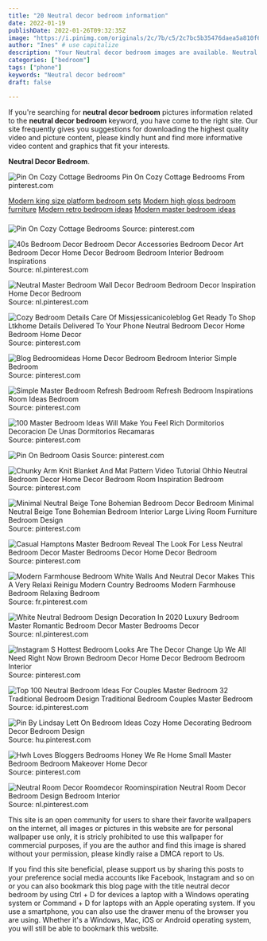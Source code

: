 ```yaml
---
title: "20 Neutral decor bedroom information"
date: 2022-01-19
publishDate: 2022-01-26T09:32:35Z
image: "https://i.pinimg.com/originals/2c/7b/c5/2c7bc5b35476daea5a810f63e38a5536.jpg"
author: "Ines" # use capitalize
description: "Your Neutral decor bedroom images are available. Neutral decor bedroom are a topic that is being searched for and liked by netizens now. You can Find and Download the Neutral decor bedroom files here. Get all free photos."
categories: ["bedroom"]
tags: ["phone"]
keywords: "Neutral decor bedroom"
draft: false

---
```


If you're searching for **neutral decor bedroom** pictures information related to the **neutral decor bedroom** keyword, you have come to the right  site.  Our site frequently  gives you  suggestions  for downloading  the highest  quality video and picture  content, please kindly hunt and find more informative video content and graphics  that fit your interests.

**Neutral Decor Bedroom**. 

![Pin On Cozy Cottage Bedrooms](https://i.pinimg.com/originals/10/dd/23/10dd23131bcaa7732e54b1d14493291c.jpg "Pin On Cozy Cottage Bedrooms")
Pin On Cozy Cottage Bedrooms From pinterest.com

[Modern king size platform bedroom sets](/modern-king-size-platform-bedroom-sets/)
[Modern high gloss bedroom furniture](/modern-high-gloss-bedroom-furniture/)
[Modern retro bedroom ideas](/modern-retro-bedroom-ideas/)
[Modern master bedroom ideas](/modern-master-bedroom-ideas/)



### 

 


![Pin On Cozy Cottage Bedrooms](https://i.pinimg.com/originals/10/dd/23/10dd23131bcaa7732e54b1d14493291c.jpg "Pin On Cozy Cottage Bedrooms")
Source: pinterest.com

 

![40s Bedroom Decor Bedroom Decor Accessories Bedroom Decor Art Bedroom Decor Home Decor Bedroom Bedroom Interior Bedroom Inspirations](https://i.pinimg.com/originals/93/cc/c5/93ccc5dc7710edc55694efc3221464f5.jpg "40s Bedroom Decor Bedroom Decor Accessories Bedroom Decor Art Bedroom Decor Home Decor Bedroom Bedroom Interior Bedroom Inspirations")
Source: nl.pinterest.com

 

![Neutral Master Bedroom Wall Decor Bedroom Bedroom Decor Inspiration Home Decor Bedroom](https://i.pinimg.com/736x/69/d4/19/69d4194782176c0b594b479823cc7aa0.jpg "Neutral Master Bedroom Wall Decor Bedroom Bedroom Decor Inspiration Home Decor Bedroom")
Source: nl.pinterest.com

 

![Cozy Bedroom Details Care Of Missjessicanicoleblog Get Ready To Shop Ltkhome Details Delivered To Your Phone Neutral Bedroom Decor Home Bedroom Home Decor](https://i.pinimg.com/originals/9b/98/4b/9b984b9f8ac881c3de5a6a0261f67084.jpg "Cozy Bedroom Details Care Of Missjessicanicoleblog Get Ready To Shop Ltkhome Details Delivered To Your Phone Neutral Bedroom Decor Home Bedroom Home Decor")
Source: pinterest.com

 

![Blog Bedroomideas Home Decor Bedroom Bedroom Interior Simple Bedroom](https://i.pinimg.com/564x/93/7e/54/937e549647f8ccd8213bc9286cc660e2.jpg "Blog Bedroomideas Home Decor Bedroom Bedroom Interior Simple Bedroom")
Source: pinterest.com

 

![Simple Master Bedroom Refresh Bedroom Refresh Bedroom Inspirations Room Ideas Bedroom](https://i.pinimg.com/originals/00/d0/e8/00d0e829b0c300826eef29a472a815cf.jpg "Simple Master Bedroom Refresh Bedroom Refresh Bedroom Inspirations Room Ideas Bedroom")
Source: pinterest.com

 

![100 Master Bedroom Ideas Will Make You Feel Rich Dormitorios Decoracion De Unas Dormitorios Recamaras](https://i.pinimg.com/originals/f0/ce/26/f0ce26c0ddd22d9201a7d856a8a49a70.jpg "100 Master Bedroom Ideas Will Make You Feel Rich Dormitorios Decoracion De Unas Dormitorios Recamaras")
Source: pinterest.com

 

![Pin On Bedroom Oasis](https://i.pinimg.com/originals/25/1c/d4/251cd4660e4bbcb08e63a614ba72630e.jpg "Pin On Bedroom Oasis")
Source: pinterest.com

 

![Chunky Arm Knit Blanket And Mat Pattern Video Tutorial Ohhio Neutral Bedroom Decor Home Decor Bedroom Room Inspiration Bedroom](https://i.pinimg.com/originals/47/f8/15/47f815ea1f334feddb4442c75b3ad777.jpg "Chunky Arm Knit Blanket And Mat Pattern Video Tutorial Ohhio Neutral Bedroom Decor Home Decor Bedroom Room Inspiration Bedroom")
Source: pinterest.com

 

![Minimal Neutral Beige Tone Bohemian Bedroom Decor Bedroom Minimal Neutral Beige Tone Bohemian Bedroom Interior Large Living Room Furniture Bedroom Design](https://i.pinimg.com/originals/5e/05/22/5e052218e61bea17ed91f49372ec4895.gif "Minimal Neutral Beige Tone Bohemian Bedroom Decor Bedroom Minimal Neutral Beige Tone Bohemian Bedroom Interior Large Living Room Furniture Bedroom Design")
Source: pinterest.com

 

![Casual Hamptons Master Bedroom Reveal The Look For Less Neutral Bedroom Decor Master Bedrooms Decor Home Decor Bedroom](https://i.pinimg.com/736x/e4/00/f2/e400f2446165be4f8817d4d086ce9c19.jpg "Casual Hamptons Master Bedroom Reveal The Look For Less Neutral Bedroom Decor Master Bedrooms Decor Home Decor Bedroom")
Source: pinterest.com

 

![Modern Farmhouse Bedroom White Walls And Neutral Decor Makes This A Very Relaxi Reinigu Modern Country Bedrooms Modern Farmhouse Bedroom Relaxing Bedroom](https://i.pinimg.com/originals/be/ff/1e/beff1eb7a381c0ff9f10e236d0b36b30.jpg "Modern Farmhouse Bedroom White Walls And Neutral Decor Makes This A Very Relaxi Reinigu Modern Country Bedrooms Modern Farmhouse Bedroom Relaxing Bedroom")
Source: fr.pinterest.com

 

![White Neutral Bedroom Design Decoration In 2020 Luxury Bedroom Master Romantic Bedroom Decor Master Bedrooms Decor](https://i.pinimg.com/736x/f1/cd/15/f1cd15ff883c0af929474bc6a1bc9c53.jpg "White Neutral Bedroom Design Decoration In 2020 Luxury Bedroom Master Romantic Bedroom Decor Master Bedrooms Decor")
Source: nl.pinterest.com

 

![Instagram S Hottest Bedroom Looks Are The Decor Change Up We All Need Right Now Brown Bedroom Decor Home Decor Bedroom Bedroom Interior](https://i.pinimg.com/originals/56/a9/04/56a904ff1c6c62d02af5c6582722a01b.jpg "Instagram S Hottest Bedroom Looks Are The Decor Change Up We All Need Right Now Brown Bedroom Decor Home Decor Bedroom Bedroom Interior")
Source: pinterest.com

 

![Top 100 Neutral Bedroom Ideas For Couples Master Bedroom 32 Traditional Bedroom Design Traditional Bedroom Couples Master Bedroom](https://i.pinimg.com/originals/6b/0a/dc/6b0adc6e42dec14e26f8d33accc8e426.jpg "Top 100 Neutral Bedroom Ideas For Couples Master Bedroom 32 Traditional Bedroom Design Traditional Bedroom Couples Master Bedroom")
Source: id.pinterest.com

 

![Pin By Lindsay Lett On Bedroom Ideas Cozy Home Decorating Bedroom Decor Bedroom Design](https://i.pinimg.com/originals/33/01/de/3301de358637b433ebec53660154d196.jpg "Pin By Lindsay Lett On Bedroom Ideas Cozy Home Decorating Bedroom Decor Bedroom Design")
Source: hu.pinterest.com

 

![Hwh Loves Bloggers Bedrooms Honey We Re Home Small Master Bedroom Bedroom Makeover Home Decor](https://i.pinimg.com/736x/ff/77/bd/ff77bd4256a102fa22767a937f9cf598--neutral-bedroom-decor-neutral-bedrooms.jpg "Hwh Loves Bloggers Bedrooms Honey We Re Home Small Master Bedroom Bedroom Makeover Home Decor")
Source: pinterest.com

 

![Neutral Room Decor Roomdecor Roominspiration Neutral Room Decor Bedroom Design Bedroom Interior](https://i.pinimg.com/originals/2c/7b/c5/2c7bc5b35476daea5a810f63e38a5536.jpg "Neutral Room Decor Roomdecor Roominspiration Neutral Room Decor Bedroom Design Bedroom Interior")
Source: nl.pinterest.com

 

This site is an open community for users to share their favorite wallpapers on the internet, all images or pictures in this website are for personal wallpaper use only, it is stricly prohibited to use this wallpaper for commercial purposes, if you are the author and find this image is shared without your permission, please kindly raise a DMCA report to Us.

If you find this site beneficial, please support us by sharing this posts to your preference social media accounts like Facebook, Instagram and so on or you can also bookmark this blog page with the title neutral decor bedroom by using Ctrl + D for devices a laptop with a Windows operating system or Command + D for laptops with an Apple operating system. If you use a smartphone, you can also use the drawer menu of the browser you are using. Whether it's a Windows, Mac, iOS or Android operating system, you will still be able to bookmark this website.
